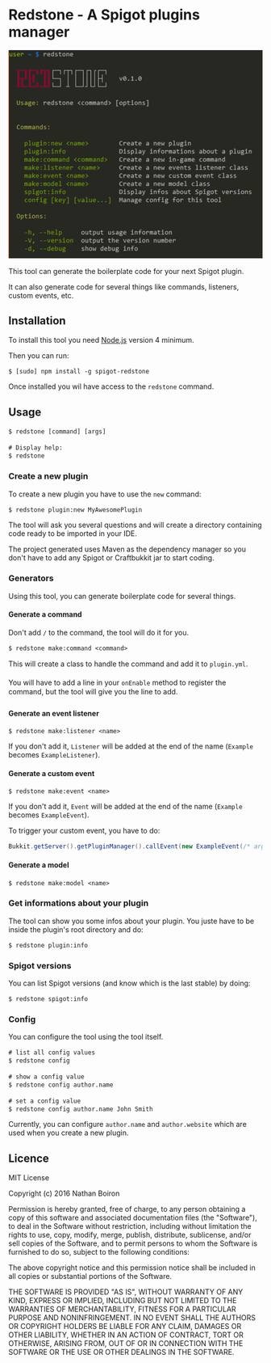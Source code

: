 # Redstone - A Spigot plugins manager

![Demo](docs/demo.png)

This tool can generate the boilerplate code for your next Spigot plugin.

It can also generate code for several things like commands, listeners, custom events, etc.

## Installation

To install this tool you need [Node.js](https://nodejs.org/) version 4 minimum.

Then you can run:

```shell
$ [sudo] npm install -g spigot-redstone
```

Once installed you wil have access to the `redstone` command.

## Usage

```shell
$ redstone [command] [args]

# Display help:
$ redstone
```

### Create a new plugin

To create a new plugin you have to use the `new` command:

```shell
$ redstone plugin:new MyAwesomePlugin
```

The tool will ask you several questions and will create a directory containing
code ready to be imported in your IDE.

The project generated uses Maven as the dependency manager so you don't have to
add any Spigot or Craftbukkit jar to start coding.

### Generators

Using this tool, you can generate boilerplate code for several things.

#### Generate a command

Don't add `/` to the command, the tool will do it for you.

```shell
$ redstone make:command <command>
```

This will create a class to handle the command and add it to `plugin.yml`.

You will have to add a line in your `onEnable` method to register the command, but the
tool will give you the line to add.

#### Generate an event listener

```shell
$ redstone make:listener <name>
```

If you don't add it, `Listener` will be added at the end of the name (`Example` becomes `ExampleListener`).

#### Generate a custom event

```shell
$ redstone make:event <name>
```

If you don't add it, `Event` will be added at the end of the name (`Example` becomes `ExampleEvent`).

To trigger your custom event, you have to do:

```java
Bukkit.getServer().getPluginManager().callEvent(new ExampleEvent(/* args */));
```

#### Generate a model

```shell
$ redstone make:model <name>
```

### Get informations about your plugin

The tool can show you some infos about your plugin. You juste have to be inside
the plugin's root directory and do:

```shell
$ redstone plugin:info
```

### Spigot versions

You can list Spigot versions (and know which is the last stable) by doing:

```shell
$ redstone spigot:info
```

### Config

You can configure the tool using the tool itself.

```shell
# list all config values
$ redstone config

# show a config value
$ redstone config author.name

# set a config value
$ redstone config author.name John Smith
```

Currently, you can configure `author.name` and `author.website` which are used when you create a new plugin.

## Licence

MIT License

Copyright (c) 2016 Nathan Boiron

Permission is hereby granted, free of charge, to any person obtaining a copy of this software and associated documentation files (the "Software"), to deal in the Software without restriction, including without limitation the rights to use, copy, modify, merge, publish, distribute, sublicense, and/or sell copies of the Software, and to permit persons to whom the Software is furnished to do so, subject to the following conditions:

The above copyright notice and this permission notice shall be included in all copies or substantial portions of the Software.

THE SOFTWARE IS PROVIDED "AS IS", WITHOUT WARRANTY OF ANY KIND, EXPRESS OR IMPLIED, INCLUDING BUT NOT LIMITED TO THE WARRANTIES OF MERCHANTABILITY, FITNESS FOR A PARTICULAR PURPOSE AND NONINFRINGEMENT. IN NO EVENT SHALL THE AUTHORS OR COPYRIGHT HOLDERS BE LIABLE FOR ANY CLAIM, DAMAGES OR OTHER LIABILITY, WHETHER IN AN ACTION OF CONTRACT, TORT OR OTHERWISE, ARISING FROM, OUT OF OR IN CONNECTION WITH THE SOFTWARE OR THE USE OR OTHER DEALINGS IN THE SOFTWARE.
